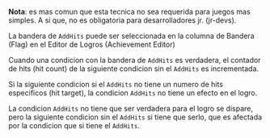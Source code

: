 **Nota**: es mas comun que esta tecnica no sea requerida para juegos mas simples. A si que, no es obligatoria para desarrolladores jr. (jr-devs).

La bandera de `AddHits` puede ser seleccionada en la columna de Bandera (Flag) en el Editor de Logros (Achievement Editor)

Cuando una condicion con la bandera de `AddHits` es verdadera, el contador de hits (hit count) de la siguiente condicion sin el `AddHits` es incrementada.

Si la siguiente condicion si el `AddHits` no tiene un numero de hits especificos (hit target), la condicion `AddHits` no tiene un efecto en el logro.

La condicion `AddHits` no tiene que ser verdadera para el logro se dispare, pero la siguiente condicion sin el `AddHits` si tiene que serlo, que es afectada por la condicion que si tiene el `AddHits`.
